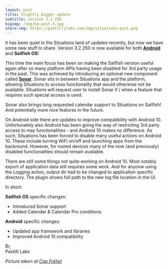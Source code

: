 ```yaml
---
layout: post
title: Slightly bigger update
subtitle: version 3.2.250
bigimg: /img/bg-post-3.jpg
share-img: https://pastillilabs.com/img/situations-post.png
---
```


It has been quiet in the Situations land of updates recently, but now we have some new stuff to share. Version 3.2.250 is now available for both **[Android](https://play.google.com/store/apps/details?id=com.pastillilabs.situations2)** and **Sailfish OS**!

This time the main focus has been on making the Sailfish version useful again after so many platform APIs having been disabled for 3rd party usage in the past. This was achieved by introducing an optional new component called **[Sonar](https://pastillilabs.com/sonar)**. Sonar sits in between Situations app and the platform, allowing Situations to access functionality that would otherwise not be available. Situations will request user to install Sonar if / when a feature that requires such special access is used.

Sonar also brings long requested calendar support to Situations on Sailfish! And potentially more nice features in the future.

On Android side there are updates to improve compatibility with Android 10. Unfortunately also Android has been going the way of restricting 3rd party access to may functionalities - and Android 10 makes no difference. As such, Situations has been forced to disable many useful actions on Android 10. These include turning WiFi on/off and launching apps from the backround. However, for rooted devices many of the now /and previously) disabled functionalities should remain available.

There are still some things not quite working on Android 10. Most notably export of application data still requires some work. And for anyonw using the Logging action, output dir had to be changed to application specific directory. The plugin shows full path to the new log file location in the UI.

In short:

**Sailfish OS** specific changes:
- Introduced Sonar support
- Added Calendar & Calendar Pro conditions

**Android** specific changes:
- Updated app framework and libraries
- Improved Android 10 compatibility

Br,  
Pastilli Labs

*Picture taken at [Cap Fréhel](https://en.wikipedia.org/wiki/Cap_Fr%C3%A9hel)*
